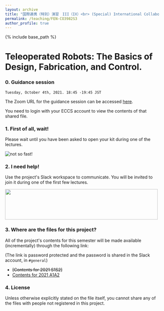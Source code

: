 ```yaml
---
layout: archive
title: "国際連携（特別）演習　III（IX）<br> (Special) International Collaborative Pratice III（IX）"
permalink: /teaching/FEN-CO3982S3
author_profile: true
---
```


{% include base_path %}

# Teleoperated Robots: The Basics of Design, Fabrication, and Control.

### 0. Guidance session
`Tuesday, October 4th, 2021. 18:45 -19:45 JST`

The Zoom URL for the guidance session can be accessed [here](http://bit.ly/3xa870x).

You need to login with your ECCS account to view the contents of that shared file.


### 1. First of all, wait!
Please wait until you have been asked to open your kit during one of the lectures.

![not so fast!](https://user-images.githubusercontent.com/46012516/111438785-ffdc7d80-8747-11eb-8265-1794c4f04d99.gif)

### 2. I need help!
Use the project's Slack workspace to communicate. You will be invited to join it during one of the first few lectures.

<img src="https://user-images.githubusercontent.com/46012516/111440458-b5f49700-8749-11eb-8834-e48fa903b72c.gif" width="500" height="100">

### 3. Where are the files for this project?

All of the project's contents for this semester will be made available (incrementally) through the following link:

(The link is password protected and the password is shared in the Slack account, in `#general`)

- ~~[Contents for 2021 S1S2]~~
- [Contents for 2021 A1A2](http://u.pc.cd/LCW7)

### 4. License
Unless otherwise explicitly stated on the file itself, you cannot share any of the files with people not registered in this project. 
